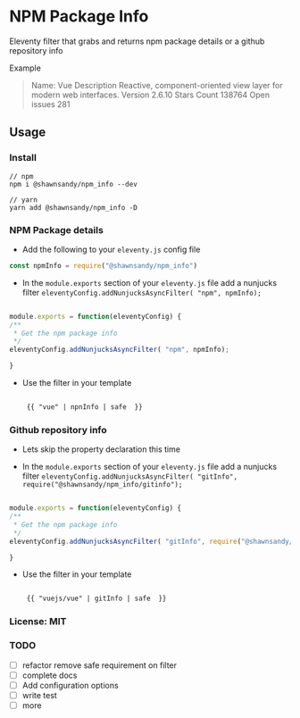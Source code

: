# NPM Package Info

Eleventy filter that grabs and returns npm package details or a github repository info

Example

>Name: Vue
Description Reactive, component-oriented view layer for modern web interfaces.
Version 2.6.10
Stars Count 138764
Open issues 281

## Usage

### Install

```
// npm
npm i @shawnsandy/npm_info --dev

// yarn
yarn add @shawnsandy/npm_info -D

```

### NPM Package details
- Add the following to your `eleventy.js` config file

``` js
const npmInfo = require("@shawnsandy/npm_info")

```

- In the `module.exports` section of your `eleventy.js` file add a nunjucks filter `eleventyConfig.addNunjucksAsyncFilter( "npm", npmInfo);`

``` js

module.exports = function(eleventyConfig) {
/**
 * Get the npm package info
 */
eleventyConfig.addNunjucksAsyncFilter( "npm", npmInfo);

}

```

- Use the filter in your template
  ``` html

   {{ "vue" | npnInfo | safe  }}

   ```
### Github repository info

- Lets skip the property declaration this time

- In the `module.exports` section of your `eleventy.js` file add a nunjucks filter `eleventyConfig.addNunjucksAsyncFilter( "gitInfo", require("@shawnsandy/npm_info/gitinfo");`

``` js

module.exports = function(eleventyConfig) {
/**
 * Get the npm package info
 */
eleventyConfig.addNunjucksAsyncFilter( "gitInfo", require("@shawnsandy/npm_info/gitinfo");

}

```

- Use the filter in your template
  ``` html

   {{ "vuejs/vue" | gitInfo | safe  }}

   ```

### License: MIT

### TODO

- [ ] refactor remove safe requirement on filter
- [ ] complete docs
- [ ] Add configuration options
- [ ] write test
- [ ] more
